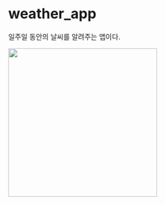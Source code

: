 # weather_app
일주일 동안의 날씨를 알려주는 앱이다.

<img src="https://user-images.githubusercontent.com/94383932/242846615-953ff457-9a52-4f41-a482-5184a6168a40.gif" width="300" />
